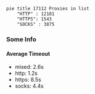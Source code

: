 
```mermaid
pie title 17112 Proxies in list
    "HTTP" : 12181
    "HTTPS": 1543
    "SOCKS" : 3875
```

### Some Info
#### Average Timeout

- mixed: 2.6s
- http: 1.2s
- https: 8.5s
- socks: 4.4s